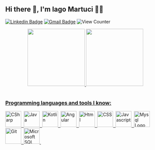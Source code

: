 <!-- ### Hi there 👋 -->
## Hi there 👋, I'm Iago Martuci 👨‍💻

[![Linkedin Badge](https://img.shields.io/badge/-Iago%20Martuci-blue?style=flat-square&logo=Linkedin&logoColor=white)](https://www.linkedin.com/in/iagomartuci/)
[![Gmail Badge](https://img.shields.io/badge/-Email-c14438?style=flat-square&logo=Gmail&logoColor=white)](mailto:martuciiago1992@gmail.com)
![View Counter](https://komarev.com/ghpvc/?username=IagoMartuci&style=flat-square)

<div align="center">
<a href="https://github.com/IagoMartuci">
<img height="180em" src="https://github-readme-stats.vercel.app/api/top-langs/?username=IagoMartuci&layout=compact&langs_count=7&theme=default&bg_color=00000000&border_color=00000000&text_color=2aa889&title_color=00AEFF&icon_color=ffb74d"/>
<img height="180em" src="https://github-readme-stats.vercel.app/api?username=IagoMartuci&show_icons=true&theme=default&include_all_commits=true&count_private=true&bg_color=00000000&border_color=00000000&text_color=2aa889&title_color=00AEFF&icon_color=ffb74d"/>
</div>
<br>

### Programming languages and tools I know:
<img src="https://cdn.worldvectorlogo.com/logos/c--4.svg" alt="CSharp" width="50" height="50"/>&nbsp;
<img src="https://cdn.worldvectorlogo.com/logos/java-4.svg" alt="Java" width="50" height="50"/>&nbsp;
<img src="https://cdn.worldvectorlogo.com/logos/kotlin-1.svg" alt="Kotlin" width="50" height="50"/>&nbsp;
<img src="https://cdn.worldvectorlogo.com/logos/angular-icon-1.svg" alt="Angular" width="50" height="50"/>&nbsp;
<img src="https://cdn.worldvectorlogo.com/logos/html-1.svg" alt="Html" width="50" height="50"/>&nbsp;
<img src="https://cdn.worldvectorlogo.com/logos/css-3.svg" alt="CSS" width="50" height="50"/>&nbsp;
<img src="https://cdn.worldvectorlogo.com/logos/logo-javascript.svg" alt="Javascript" width="50" height="50"/>&nbsp;
<img src="https://cdn.worldvectorlogo.com/logos/typescript.svg" alt="Mysql Logo" width="50" height="50"/>
<img src="https://cdn.worldvectorlogo.com/logos/git-icon.svg" alt="Git" width="50" height="50"/>&nbsp;
<img src="https://www.freeiconspng.com/uploads/sql-server-icon-png-1.png" alt="Microsoft SQL Server" width="50" height="50"/>&nbsp;

<!--**IagoMartuci/IagoMartuci** is a ✨ _special_ ✨ repository because its `README.md` (this file) appears on your GitHub profile.

Here are some ideas to get you started:

- 🔭 I’m currently working on ...
- 🌱 I’m currently learning ...
- 👯 I’m looking to collaborate on ...
- 🤔 I’m looking for help with ...
- 💬 Ask me about ...
- 📫 How to reach me: ...
- 😄 Pronouns: ...
- ⚡ Fun fact: ...
-->
